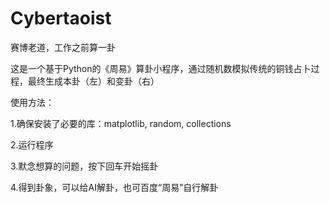 # Cybertaoist
赛博老道，工作之前算一卦


这是一个基于Python的《周易》算卦小程序，通过随机数模拟传统的铜钱占卜过程，最终生成本卦（左）和变卦（右）


使用方法：

1.确保安装了必要的库：matplotlib, random, collections

2.运行程序

3.默念想算的问题，按下回车开始摇卦

4.得到卦象，可以给AI解卦，也可百度“周易”自行解卦

